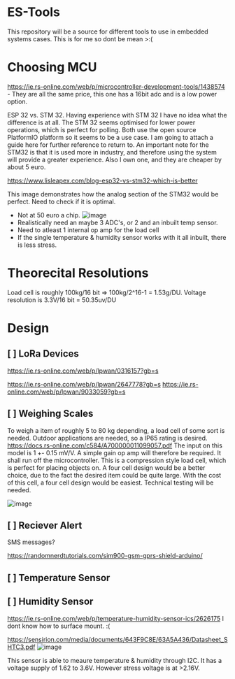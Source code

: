 # ES-Tools
This repository will be a source for different tools to use in embedded systems cases.
This is for me so dont be mean >:(

# Choosing MCU
https://ie.rs-online.com/web/p/microcontroller-development-tools/1438574 - They are all the same price, this one has a 16bit adc and is a low power option.

ESP 32 vs. STM 32.
Having experience with STM 32 I have no idea what the difference is at all. 
The STM 32 seems optimised for lower power operations, which is perfect for polling.
Both use the open source PlatformIO platform so it seems to be a use case.
I am going to attach a guide here for further reference to return to.
An important note for the STM32 is that it is used more in industry, and therefore using the system will provide a greater experience.
Also I own one, and they are cheaper by about 5 euro.

https://www.lisleapex.com/blog-esp32-vs-stm32-which-is-better

This image demonstrates how the analog section of the STM32 would be perfect.
Need to check if it is optimal.
- Not at 50 euro a chip.
![image](https://github.com/user-attachments/assets/a040cdde-ec3c-496c-97e0-cce4583613ba)
- Realistically need an maybe 3 ADC's, or 2 and an inbuilt temp sensor.
- Need to atleast 1 internal op amp for the load cell
- If the single temperature & humidity sensor works with it all inbuilt, there is less stress.

# Theorecital Resolutions
Load cell is roughly 100kg/16 bit => 100kg/2^16-1 = 1.53g/DU.
Voltage resolution is 3.3V/16 bit = 50.35uv/DU
# Design
## [ ] LoRa Devices
https://ie.rs-online.com/web/p/lpwan/0316157?gb=s

https://ie.rs-online.com/web/p/lpwan/2647778?gb=s
https://ie.rs-online.com/web/p/lpwan/9033059?gb=s
## [ ] Weighing Scales
To weigh a item of roughly 5 to 80 kg depending, a load cell of some sort is needed.
Outdoor applications are needed, so a IP65 rating is desired.
https://docs.rs-online.com/c584/A700000011099057.pdf
The input on this model is 1 +- 0.15 mV/V. A simple gain op amp will therefore be required.
It shall run off the microcontroller.
This is a compression style load cell, which is perfect for placing objects on.
A four cell design would be a better choice, due to the fact the desired item could be quite large.
With the cost of this cell, a four cell design would be easiest.
Technical testing will be needed.

![image](https://github.com/user-attachments/assets/c9e1730f-6496-4467-bbd1-4686672334ed)

## [ ] Reciever Alert
SMS messages?

https://randomnerdtutorials.com/sim900-gsm-gprs-shield-arduino/
## [ ] Temperature Sensor


## [ ] Humidity Sensor
https://ie.rs-online.com/web/p/temperature-humidity-sensor-ics/2626175
I dont know how to surface mount. :(

https://sensirion.com/media/documents/643F9C8E/63A5A436/Datasheet_SHTC3.pdf
![image](https://github.com/user-attachments/assets/f3ee4a2a-0395-43f6-93e6-3a3d7d862e3c)

This sensor is able to meaure temperature & humidity through I2C.
It has a voltage supply of 1.62 to 3.6V.
However stress voltage is at >2.16V.

